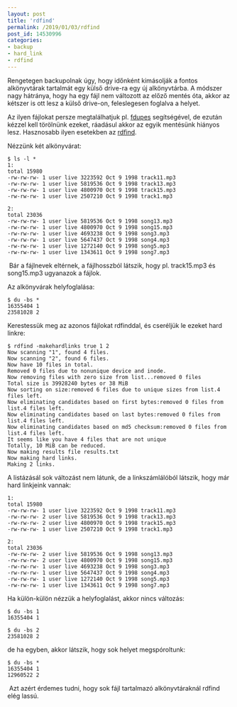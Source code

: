 ```yaml
---
layout: post
title: 'rdfind'
permalink: /2019/01/03/rdfind
post_id: 14530996
categories: 
- backup
- hard_link
- rdfind
---
```


Rengetegen backupolnak úgy, hogy időnként kimásolják a fontos alkönyvtárak tartalmát egy külső drive-ra egy új alkönyvtárba. A módszer nagy hátránya, hogy ha egy fájl nem változott az előző mentés óta, akkor az kétszer is ott lesz a külső drive-on, feleslegesen foglalva a helyet.

Az ilyen fájlokat persze megtalálhatjuk pl. 
[fdupes](https://commandline.blog.hu/2011/09/10/fdupes) segítségével, de ezután kézzel kell törölnünk ezeket, ráadásul akkor az egyik mentésünk hiányos lesz. Hasznosabb ilyen esetekben az 
[rdfind](https://rdfind.pauldreik.se/).

Nézzünk két alkönyvárat:

```
$ ls -l *
1:
total 15980
-rw-rw-rw- 1 user live 3223592 Oct 9 1998 track11.mp3
-rw-rw-rw- 1 user live 5819536 Oct 9 1998 track13.mp3
-rw-rw-rw- 1 user live 4800970 Oct 9 1998 track15.mp3
-rw-rw-rw- 1 user live 2507210 Oct 9 1998 track1.mp3

2:
total 23036
-rw-rw-rw- 1 user live 5819536 Oct 9 1998 song13.mp3
-rw-rw-rw- 1 user live 4800970 Oct 9 1998 song15.mp3
-rw-rw-rw- 1 user live 4693238 Oct 9 1998 song3.mp3
-rw-rw-rw- 1 user live 5647437 Oct 9 1998 song4.mp3
-rw-rw-rw- 1 user live 1272140 Oct 9 1998 song5.mp3
-rw-rw-rw- 1 user live 1343611 Oct 9 1998 song7.mp3
```

 Bár a fájlnevek eltérnek, a fájlhosszból látszik, hogy pl. track15.mp3 és song15.mp3 ugyanazok a fájlok.

Az alkönyvárak helyfoglalása:

```
$ du -bs *
16355404 1
23581028 2
```

Kerestessük meg az azonos fájlokat rdfinddal, és cseréljük le ezeket hard linkre:

```
$ rdfind -makehardlinks true 1 2 
Now scanning "1", found 4 files.
Now scanning "2", found 6 files.
Now have 10 files in total.
Removed 0 files due to nonunique device and inode.
Now removing files with zero size from list...removed 0 files
Total size is 39928240 bytes or 38 MiB
Now sorting on size:removed 6 files due to unique sizes from list.4 files left.
Now eliminating candidates based on first bytes:removed 0 files from list.4 files left.
Now eliminating candidates based on last bytes:removed 0 files from list.4 files left.
Now eliminating candidates based on md5 checksum:removed 0 files from list.4 files left.
It seems like you have 4 files that are not unique
Totally, 10 MiB can be reduced.
Now making results file results.txt
Now making hard links.
Making 2 links.
```

A listázásál sok változást nem látunk, de a linkszámlálóból látszik, hogy már hard linkjeink vannak:

```
1:
total 15980
-rw-rw-rw- 1 user live 3223592 Oct 9 1998 track11.mp3
-rw-rw-rw- 2 user live 5819536 Oct 9 1998 track13.mp3
-rw-rw-rw- 2 user live 4800970 Oct 9 1998 track15.mp3
-rw-rw-rw- 1 user live 2507210 Oct 9 1998 track1.mp3

2:
total 23036
-rw-rw-rw- 2 user live 5819536 Oct 9 1998 song13.mp3
-rw-rw-rw- 2 user live 4800970 Oct 9 1998 song15.mp3
-rw-rw-rw- 1 user live 4693238 Oct 9 1998 song3.mp3
-rw-rw-rw- 1 user live 5647437 Oct 9 1998 song4.mp3
-rw-rw-rw- 1 user live 1272140 Oct 9 1998 song5.mp3
-rw-rw-rw- 1 user live 1343611 Oct 9 1998 song7.mp3
```

Ha külön-külön nézzük a helyfoglalást, akkor nincs változás:

```
$ du -bs 1
16355404 1

$ du -bs 2
23581028 2
```

de ha egyben, akkor látszik, hogy sok helyet megspóroltunk:

```
$ du -bs *
16355404 1
12960522 2
```

 Azt azért érdemes tudni, hogy sok fájl tartalmazó alkönyvtáraknál rdfind elég lassú.